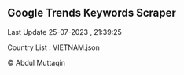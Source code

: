 

## Google Trends Keywords Scraper 
 
Last Update 25-07-2023 , 21:39:25

Country List :
VIETNAM.json



© Abdul Muttaqin 
